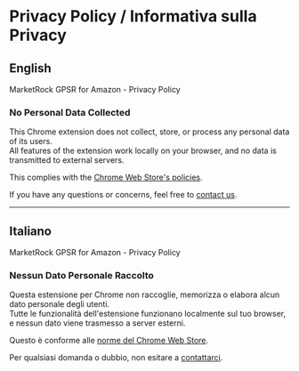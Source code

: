 # Privacy Policy / Informativa sulla Privacy

## English

MarketRock GPSR for Amazon - Privacy Policy

### No Personal Data Collected

This Chrome extension does not collect, store, or process any personal data of its users.  
All features of the extension work locally on your browser, and no data is transmitted to external servers.  

This complies with the [Chrome Web Store's policies](https://developer.chrome.com/docs/webstore/program_policies/).  

If you have any questions or concerns, feel free to [contact us](mailto:developer@marketrock.it).

---

## Italiano

MarketRock GPSR for Amazon - Privacy Policy

### Nessun Dato Personale Raccolto

Questa estensione per Chrome non raccoglie, memorizza o elabora alcun dato personale degli utenti.  
Tutte le funzionalità dell'estensione funzionano localmente sul tuo browser, e nessun dato viene trasmesso a server esterni.  

Questo è conforme alle [norme del Chrome Web Store](https://developer.chrome.com/docs/webstore/program_policies/).  

Per qualsiasi domanda o dubbio, non esitare a [contattarci](mailto:developer@marketrock.it).

